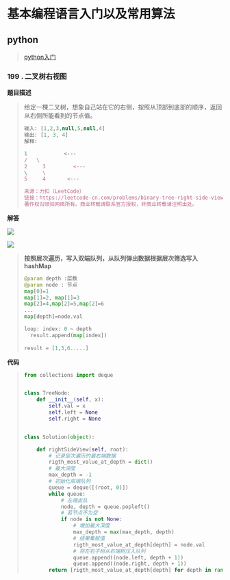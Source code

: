 # 基本编程语言入门以及常用算法
## python
> [python入门](https://github.com/4uncle/Basic-Algorithms-and-Programming-Languages/blob/master/python/Python入门学习.md)




### 199 . 二叉树右视图

**题目描述**

> 给定一棵二叉树，想象自己站在它的右侧，按照从顶部到底部的顺序，返回从右侧所能看到的节点值。
>
> ```js
> 输入: [1,2,3,null,5,null,4]
> 输出: [1, 3, 4]
> 解释:
> 
> 1            <---
> /   \
> 2     3         <---
> \     \
> 5     4       <---
> 
> 来源：力扣（LeetCode）
> 链接：https://leetcode-cn.com/problems/binary-tree-right-side-view
> 著作权归领扣网络所有。商业转载请联系官方授权，非商业转载请注明出处。
> ```

**解答**

![](https://user-gold-cdn.xitu.io/2020/2/17/1704ee16cbb2891a?w=480&h=463&f=png&s=79526)

![](https://user-gold-cdn.xitu.io/2020/2/17/1704ee2cb31307c9?w=480&h=333&f=png&s=88204)

> **按照层次遍历，写入双端队列，从队列弹出数据根据层次筛选写入hashMap**
>
> ```python
> @param depth :层数
> @param node : 节点
> map[0]=1
> map[1]=2, map[1]=3
> map[2]=4,map[2]=5,map[2]=6
> ...
> map[depth]=node.val
> 
> loop: index: 0 ~ depth
>   result.append(map[index])
>   
> result = [1,3,6.....]
> ```
>
> 

**代码**

> ```python
> from collections import deque
> 
> 
> class TreeNode:
>     def __init__(self, x):
>         self.val = x
>         self.left = None
>         self.right = None
> 
> 
> class Solution(object):
> 
>     def rightSideView(self, root):
>         # 记录层次遍历的最右端数据
>         rigth_most_value_at_depth = dict()
>         # 最大深度
>         max_depth = -1
>         # 初始化双端队列
>         queue = deque([(root, 0)])
>         while queue:
>             # 左端出队
>             node, depth = queue.popleft()
>             # 若节点不为空
>             if node is not None:
>                 # 增加最大深度
>                 max_depth = max(max_depth, depth)
>                 # 结果集赋值
>                 rigth_most_value_at_depth[depth] = node.val
>                 # 将左右子树从右端树压入队列
>                 queue.append((node.left, depth + 1))
>                 queue.append((node.right, depth + 1))
>         return [rigth_most_value_at_depth[depth] for depth in range(max_depth + 1)]
> ```
>
> 

